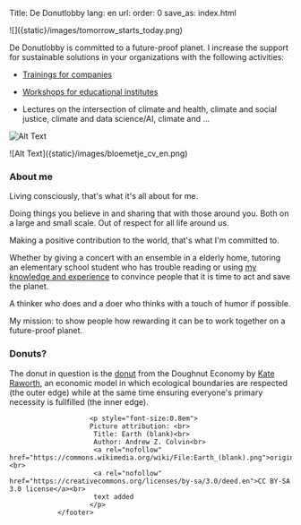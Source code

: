 Title: De Donutlobby
lang: en
url:
order: 0
save_as: index.html



<side-block>
  <side-content>
    ![]({static}/images/tomorrow_starts_today.png)
  </side-content>
</side-block>

De Donutlobby is committed to a future-proof planet. I increase the support for sustainable solutions in your organizations with the following activities:

* [Trainings for companies]({filename}/pages/bedrijven-en.md)

* [Workshops for educational institutes]({filename}/pages/spel-en.md)

* Lectures on the intersection of climate and health, climate and social justice, climate and data science/AI, climate and ...

![Alt Text]({static}/images/enroads_picture.jpg)


<side-block>
  <side-content>
![Alt Text]({static}/images/bloemetje_cv_en.png)
  </side-content>
</side-block>

### About me

Living consciously, that's what it's all about for me.

Doing things you believe in and sharing that with those around you. Both on a large and small scale. Out of respect for all life around us.

Making a positive contribution to the world, that's what I'm committed to.

Whether by giving a concert with an ensemble in a elderly home, tutoring an elementary school student who has trouble reading or using [my knowledge and experience](https://www.linkedin.com/in/hiske-overweg/) to convince people that it is time to act and save the planet.

A thinker who does and a doer who thinks with a touch of humor if possible.

My mission: to show people how rewarding it can be to work together on a future-proof planet.


### Donuts?

The donut in question is the [donut](https://www.kateraworth.com/doughnut/) from the Doughnut Economy by [Kate Raworth](https://www.kateraworth.com/), an economic model in which ecological boundaries are respected (the outer edge) while at the same time ensuring everyone's primary necessity is fullfilled (the inner edge).

 <footer id="contentinfo" class="body">


                        <p style="font-size:0.8em">
                        Picture attribution: <br>
                         Title: Earth (blank)<br>
                         Author: Andrew Z. Colvin<br>
                         <a rel="nofollow" href="https://commons.wikimedia.org/wiki/File:Earth_(blank).png">original</a><br>
                         <a rel="nofollow" href="https://creativecommons.org/licenses/by-sa/3.0/deed.en">CC BY-SA 3.0 license</a><br>
                         text added
                        </p>
                </footer>

